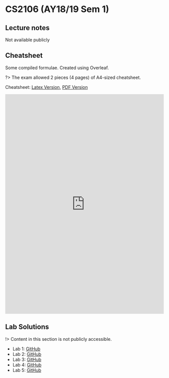 # CS2106 (AY18/19 Sem 1)

## Lecture notes
Not available publicly

## Cheatsheet

Some compiled formulae. Created using Overleaf.

?> The exam allowed 2 pieces (4 pages) of A4-sized cheatsheet.

Cheatsheet: [Latex Version](https://github.com/sijie123/nus_public/blob/master/cs2106/cheatsheet.tex), [PDF Version](https://github.com/sijie123/nus_public/raw/master/cs2106/CS2106_finals_cheatsheet.pdf)

<embed src="https://github.com/sijie123/nus_public/raw/master/cs2106/CS2106_finals_cheatsheet.pdf" width="100%" height="700px">
</embed>

## Lab Solutions

!> Content in this section is not publicly accessible.

* Lab 1: [GitHub](https://github.com/sijie123/nus/tree/master/cs2106/lab1)
* Lab 2: [GitHub](https://github.com/sijie123/nus/tree/master/cs2106/lab2)
* Lab 3: [GitHub](https://github.com/sijie123/nus/tree/master/cs2106/lab3)
* Lab 4: [GitHub](https://github.com/sijie123/nus/tree/master/cs2106/lab4)
* Lab 5: [GitHub](https://github.com/sijie123/nus/tree/master/cs2106/lab5)
